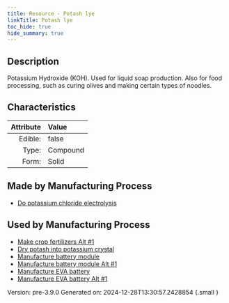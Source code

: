 ```yaml
---
title: Resource - Potash lye
linkTitle: Potash lye
toc_hide: true
hide_summary: true
---
```


## Description
 Potassium Hydroxide (KOH). Used for&#10;&#9;&#9;liquid soap production. Also for food processing, such as curing olives and making certain types of noodles.

## Characteristics

| Attribute      | Value |
|--------:|:------|
|Edible:|false|
|Type:|Compound|
|Form:|Solid|
 
## Made by Manufacturing Process

- [Do potassium chloride electrolysis](/docs/definitions/process/do-potassium-chloride-electrolysis)

## Used by Manufacturing Process

- [Make crop fertilizers Alt #1](/docs/definitions/process/make-crop-fertilizers-alt--1)
- [Dry potash into potassium crystal](/docs/definitions/process/dry-potash-into-potassium-crystal)
- [Manufacture battery module](/docs/definitions/process/manufacture-battery-module)
- [Manufacture battery module Alt #1](/docs/definitions/process/manufacture-battery-module-alt--1)
- [Manufacture EVA battery](/docs/definitions/process/manufacture-eva-battery)
- [Manufacture EVA battery Alt #1](/docs/definitions/process/manufacture-eva-battery-alt--1)


    

Version: pre-3.9.0 Generated on: 2024-12-28T13:30:57.2428854
{.small }
